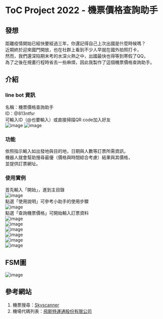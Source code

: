 # ToC Project 2022 - 機票價格查詢助手

## 發想
距離疫情開始已經快要經過三年，你還記得自己上次出國是什麼時候嗎？  
近期終於迎來國門開放，也在社群上看到不少人早就在國外拍照打卡，  
然而，我們還深陷期末考的水深火熱之中，出國最快也得等到寒假了QQ，  
為了之後在規畫行程時省去一些麻煩，因此我製作了這個機票價格查詢助手。

## 介紹
### line bot 資訊
名稱：機票價格查詢助手  
ID：@813ntfsr  
可輸入ID（@也要輸入）或直接掃描QR code加入好友  
![image](img/bot_info-1.png)
![image](img/bot_info-2.png)
### 功能
依照指示輸入如出發地與目的地，日期與人數等訂票所需資訊，  
機器人就會幫助搜尋最優（價格與時間綜合考慮）結果與其價格，  
並提供訂票網址。
### 使用實例
首先輸入「開始」，進到主目錄  
![image](img/IMG_4606.PNG)  
點選「使用說明」可參考小助手的使用步驟  
![image](img/IMG_4607.PNG)  
點選「查詢機票價格」可開始輸入訂票資料  
![image](img/IMG_4608.PNG)  
![image](img/IMG_4609.PNG)  
![image](img/IMG_4610.PNG)  
![image](img/IMG_4611.PNG)  
![image](img/IMG_4612.PNG)  
![image](img/IMG_4613.PNG)  

## FSM圖
![image](fsm.png) 
## 參考網站
1. 機票搜尋：[Skyscanner](https://www.skyscanner.com.tw)  
2. 機場代碼列表：[飛斯特運通股份有限公司](http://www.exbtr.com/TW/Page.aspx?tn=ca12_1_1_6&Tid=4)
